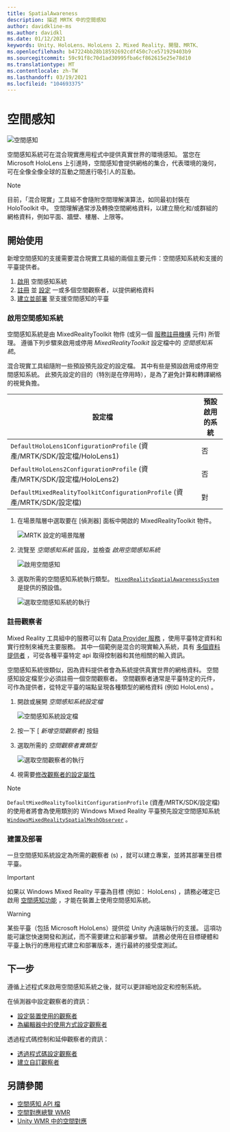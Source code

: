 ```yaml
---
title: SpatialAwareness
description: 描述 MRTK 中的空間感知
author: davidkline-ms
ms.author: davidkl
ms.date: 01/12/2021
keywords: Unity、HoloLens、HoloLens 2、Mixed Reality、開發、MRTK、
ms.openlocfilehash: b47224bb28b18592692cdf450c7ce571929403b9
ms.sourcegitcommit: 59c91f8c70d1ad30995fba6cf862615e25e78d10
ms.translationtype: MT
ms.contentlocale: zh-TW
ms.lasthandoff: 03/19/2021
ms.locfileid: "104693375"
---
```

# <a name="spatial-awareness"></a>空間感知

![空間感知](../images/spatial-awareness/MRTK_SpatialAwareness_Main.png)

空間感知系統可在混合現實應用程式中提供真實世界的環境感知。 當您在 Microsoft HoloLens 上引進時，空間感知會提供網格的集合，代表環境的幾何，可在全像全像全球的互動之間進行吸引人的互動。

> [!NOTE]
> 目前，「混合現實」工具組不會隨附空間理解演算法，如同最初封裝在 HoloToolkit 中。 空間理解通常涉及轉換空間網格資料，以建立簡化和/或群組的網格資料，例如平面、牆壁、樓層、上限等。

## <a name="getting-started"></a>開始使用

新增空間感知的支援需要混合現實工具組的兩個主要元件：空間感知系統和支援的平臺提供者。

1. [啟用](#enable-the-spatial-awareness-system) 空間感知系統
2. [註冊](#register-observers) 並 [設定](configuring-spatial-awareness-mesh-observer.md) 一或多個空間觀察者，以提供網格資料
3. [建立並部署](#build-and-deploy) 至支援空間感知的平臺

### <a name="enable-the-spatial-awareness-system"></a>啟用空間感知系統

空間感知系統是由 MixedRealityToolkit 物件 (或另一個 [服務註冊機構](xref:Microsoft.MixedReality.Toolkit.IMixedRealityServiceRegistrar) 元件) 所管理。 遵循下列步驟來啟用或停用 *MixedRealityToolkit* 設定檔中的 *空間感知系統*。

混合現實工具組隨附一些預設預先設定的設定檔。 其中有些是預設啟用或停用空間感知系統。 此預先設定的目的（特別是在停用時），是為了避免計算和轉譯網格的視覺負擔。

| 設定檔 | 預設啟用的系統 |
| --- | --- |
| `DefaultHoloLens1ConfigurationProfile` (資產/MRTK/SDK/設定檔/HoloLens1)  | 否 |
| `DefaultHoloLens2ConfigurationProfile` (資產/MRTK/SDK/設定檔/HoloLens2)  | 否 |
| `DefaultMixedRealityToolkitConfigurationProfile` (資產/MRTK/SDK/設定檔)  | 對 |

1. 在場景階層中選取要在 [偵測器] 面板中開啟的 MixedRealityToolkit 物件。

    ![MRTK 設定的場景階層](../images/MRTK_ConfiguredHierarchy.png)

1. 流覽至 *空間感知系統* 區段，並檢查 *啟用空間感知系統*

    ![啟用空間感知](../images/spatial-awareness/MRTKConfig_SpatialAwareness.png)

1. 選取所需的空間感知系統執行類型。 [`MixedRealitySpatialAwarenessSystem`](xref:Microsoft.MixedReality.Toolkit.SpatialAwareness.MixedRealitySpatialAwarenessSystem)是提供的預設值。

    ![選取空間感知系統的執行](../images/spatial-awareness/SpatialAwarenessSelectSystemType.png)

### <a name="register-observers"></a>註冊觀察者

Mixed Reality 工具組中的服務可以有 [Data Provider 服務](../../architecture/systems-extensions-providers.md) ，使用平臺特定資料和實行控制來補充主要服務。 其中一個範例是混合的現實輸入系統，具有 [多個資料提供者](../input/input-providers.md) ，可從各種平臺特定 api 取得控制器和其他相關的輸入資訊。

空間感知系統很類似，因為資料提供者會為系統提供真實世界的網格資料。 空間感知設定檔至少必須註冊一個空間觀察者。 空間觀察者通常是平臺特定的元件，可作為提供者，從特定平臺的端點呈現各種類型的網格資料 (例如 HoloLens) 。

1. 開啟或展開 *空間感知系統設定檔*

    ![空間感知系統設定檔](../images/spatial-awareness/SpatialAwarenessProfile.png)

1. 按一下 [ *新增空間觀察者]* 按鈕
1. 選取所需的 *空間觀察者實類型*

    ![選取空間觀察者的執行](../images/spatial-awareness/SpatialAwarenessSelectObserver.png)

1. 視需要[修改觀察者的設定屬性](configuring-spatial-awareness-mesh-observer.md)

> [!NOTE]
> `DefaultMixedRealityToolkitConfigurationProfile` (資產/MRTK/SDK/設定檔) 的使用者將會為使用類別的 Windows Mixed Reality 平臺預先設定空間感知系統 [`WindowsMixedRealitySpatialMeshObserver`](xref:Microsoft.MixedReality.Toolkit.WindowsMixedReality.SpatialAwareness.WindowsMixedRealitySpatialMeshObserver) 。

### <a name="build-and-deploy"></a>建置及部署

一旦空間感知系統設定為所需的觀察者 (s) ，就可以建立專案，並將其部署至目標平臺。

> [!IMPORTANT]
> 如果以 Windows Mixed Reality 平臺為目標 (例如： HoloLens) ，請務必確定已啟用 [空間感知功能](https://docs.microsoft.com/windows/mixed-reality/spatial-mapping-in-unity) ，才能在裝置上使用空間感知系統。

> [!WARNING]
> 某些平臺（包括 Microsoft HoloLens）提供從 Unity 內遠端執行的支援。 這項功能可讓您快速開發和測試，而不需要建立和部署步驟。 請務必使用在目標硬體和平臺上執行的應用程式建立和部署版本，進行最終的接受度測試。

## <a name="next-steps"></a>下一步

遵循上述程式來啟用空間感知系統之後，就可以更詳細地設定和控制系統。

在偵測器中設定觀察者的資訊：

- [設定裝置使用的觀察者](configuring-spatial-awareness-mesh-observer.md)
- [為編輯器中的使用方式設定觀察者](spatial-object-mesh-observer.md)

透過程式碼控制和延伸觀察者的資訊：

- [透過程式碼設定觀察者](usage-guide.md)
- [建立自訂觀察者](create-data-provider.md)

## <a name="see-also"></a>另請參閱

- [空間感知 API 檔](xref:Microsoft.MixedReality.Toolkit.SpatialAwareness)
- [空間對應總覽 WMR](https://docs.microsoft.com/windows/mixed-reality/spatial-mapping)
- [Unity WMR 中的空間對應](https://docs.microsoft.com/windows/mixed-reality/spatial-mapping-in-unity)
